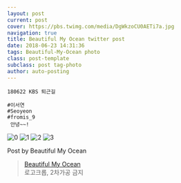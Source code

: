 ```yaml
---
layout: post
current: post
cover: https://pbs.twimg.com/media/DgWkzoCU0AETi7a.jpg
navigation: true
title: Beautiful My Ocean twitter post
date: 2018-06-23 14:31:36
tags: Beautiful-My-Ocean photo
class: post-template
subclass: post tag-photo
author: auto-posting
---
```


```  
180622 KBS 퇴근길  
  
#이서연  
#Seoyeon  
#fromis_9  
 안녕~~!  

```

![0](https://pbs.twimg.com/media/DgWkuXdVQAEW65i.jpg)
![1](https://pbs.twimg.com/media/DgWkwlXUwAAsY9u.jpg)
![2](https://pbs.twimg.com/media/DgWkx-RVAAE9WdV.jpg)
![3](https://pbs.twimg.com/media/DgWkzoCU0AETi7a.jpg)


Post by Beautiful My Ocean

> [Beautiful My Ocean](https://twitter.com/BMO_fromis)  
  로고크롭, 2차가공 금지